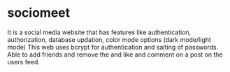 # sociomeet
It is a social media website  that has features like authentication,  authorization, database updation, color mode options (dark mode/light mode) 
This web uses bcrypt for authentication and salting of passwords.
Able to add friends and remove the and like and comment on a post on the users feed.



